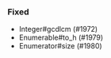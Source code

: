 <!--
Whitespace conventions:
- 4 spaces before ## titles
- 2 spaces before ### titles
- 1 spaces before normal text
-->

### Fixed

- Integer#gcdlcm (#1972)
- Enumerable#to_h (#1979)
- Enumerator#size (#1980)
